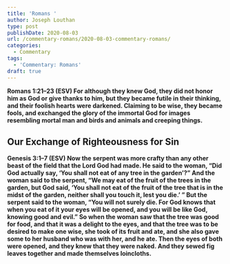 ```yaml
---
title: 'Romans '
author: Joseph Louthan
type: post
publishDate: 2020-08-03
url: /commentary-romans/2020-08-03-commentary-romans/
categories:
  - Commentary
tags:
  - 'Commentary: Romans'
draft: true
---
```


**Romans 1:21–23 (ESV) For although they knew God, they did not honor him as God or give thanks to him, but they became futile in their thinking, and their foolish hearts were darkened. Claiming to be wise, they became fools, and exchanged the glory of the immortal God for images resembling mortal man and birds and animals and creeping things.**

## Our Exchange of Righteousness for Sin

**Genesis 3:1–7 (ESV) Now the serpent was more crafty than any other beast of the field that the Lord God had made. He said to the woman, “Did God actually say, ‘You shall not eat of any tree in the garden’?”  And the woman said to the serpent, “We may eat of the fruit of the trees in the garden,  but God said, ‘You shall not eat of the fruit of the tree that is in the midst of the garden, neither shall you touch it, lest you die.’ ”  But the serpent said to the woman, “You will not surely die.  For God knows that when you eat of it your eyes will be opened, and you will be like God, knowing good and evil.”  So when the woman saw that the tree was good for food, and that it was a delight to the eyes, and that the tree was to be desired to make one wise, she took of its fruit and ate, and she also gave some to her husband who was with her, and he ate.  Then the eyes of both were opened, and they knew that they were naked. And they sewed fig leaves together and made themselves loincloths.**